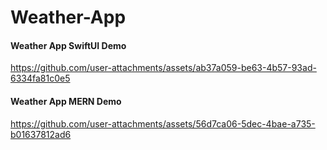 # Weather-App

<h4>Weather App SwiftUI Demo</h4>

https://github.com/user-attachments/assets/ab37a059-be63-4b57-93ad-6334fa81c0e5



<h4>Weather App MERN Demo</h4>

https://github.com/user-attachments/assets/56d7ca06-5dec-4bae-a735-b01637812ad6







